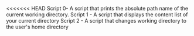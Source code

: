 <<<<<<< HEAD
Script 0- A script that prints the absolute path name of the current working directory.
Script 1 - A script that displays the content list of your current directory
Script 2 - A script that changes working directory to the user's home directory

